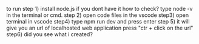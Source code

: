 to run 
step 1) install node.js if you dont have it
how to check?   type 
                        node -v
                   in the terminal or cmd.
step 2) open code files in the vscode
step3) open terminal in vscode
step4) type 
           npm run dev
          and press enter 
step 5) it will give you an url of localhosted web application press "ctr + click on the url"
step6) did you see what i created?
